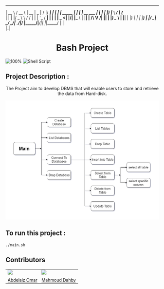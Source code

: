   _____              ____              _____  ____  __  __  _____ 
 |  __ \            / __ \            |  __ \|  _ \|  \/  |/ ____|
 | |  | | _____   _| |  | |_ __  ___  | |  | | |_) | \  / | (___  
 | |  | |/ _ \ \ / / |  | | '_ \/ __| | |  | |  _ <| |\/| |\___ \ 
 | |__| |  __/\ V /| |__| | |_) \__ \ | |__| | |_) | |  | |____) |
 |_____/ \___| \_/  \____/| .__/|___/ |_____/|____/|_|  |_|_____/ 
                          | |                                     
                          |_|                                     
                          
<h1 align="center"> Bash Project </h1>

![100%](https://progress-bar.dev/100/?title=Done)
![Shell Script](https://img.shields.io/badge/shell_script-%23121011.svg?style=for-the-badge&logo=gnu-bash&logoColor=white)

## Project Description   :  
<p align="center">
The Project aim to develop DBMS that will enable users to store and retrieve the data from Hard-disk. 
</p>
<p align="center">
<img src="diagram.png" >  
</p>

## To run this project  :   

```console
./main.sh
```

## Contributors
<table>
   <tr>
    <td>
      <img src="https://avatars.githubusercontent.com/u/61574114?v=4"></img>
    </td>
    <td>
      <img src="https://avatars.githubusercontent.com/u/99130650?v=4"></img>
    </td>
  </tr>
  <tr>
    <td>
      <a href="https://github.com/aomarabdelaziz"> Abdelaiz Omar </a>
    </td>
     <td>
      <a href="https://github.com/mahmouddahaby"> Mahmoud Dahby </a>
    </td>
  </tr>
</table>